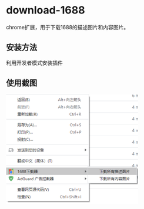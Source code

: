 # download-1688
 
chrome扩展，用于下载1688的描述图片和内容图片。


## 安装方法

利用开发者模式安装插件


## 使用截图

![screenshoot](screenshoot.png)